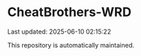 # CheatBrothers-WRD

Last updated: 2025-06-10 02:15:22

This repository is automatically maintained.
